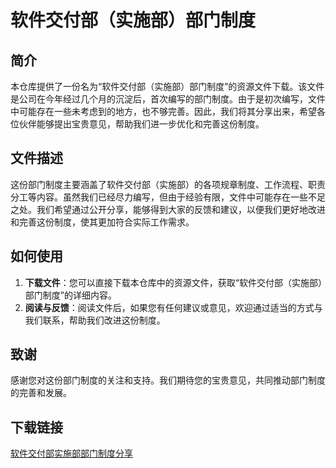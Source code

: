 # 软件交付部（实施部）部门制度

## 简介

本仓库提供了一份名为“软件交付部（实施部）部门制度”的资源文件下载。该文件是公司在今年经过几个月的沉淀后，首次编写的部门制度。由于是初次编写，文件中可能存在一些未考虑到的地方，也不够完善。因此，我们将其分享出来，希望各位伙伴能够提出宝贵意见，帮助我们进一步优化和完善这份制度。

## 文件描述

这份部门制度主要涵盖了软件交付部（实施部）的各项规章制度、工作流程、职责分工等内容。虽然我们已经尽力编写，但由于经验有限，文件中可能存在一些不足之处。我们希望通过公开分享，能够得到大家的反馈和建议，以便我们更好地改进和完善这份制度，使其更加符合实际工作需求。

## 如何使用

1. **下载文件**：您可以直接下载本仓库中的资源文件，获取“软件交付部（实施部）部门制度”的详细内容。
2. **阅读与反馈**：阅读文件后，如果您有任何建议或意见，欢迎通过适当的方式与我们联系，帮助我们改进这份制度。

## 致谢

感谢您对这份部门制度的关注和支持。我们期待您的宝贵意见，共同推动部门制度的完善和发展。

## 下载链接

[软件交付部实施部部门制度分享](https://pan.quark.cn/s/5d15cb395a18)